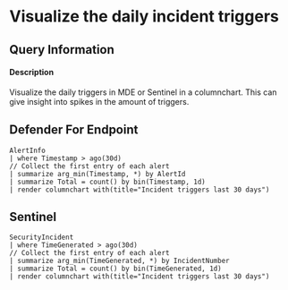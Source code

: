 # Visualize the daily incident triggers

## Query Information

#### Description
Visualize the daily triggers in MDE or Sentinel in a columnchart. This can give insight into spikes in the amount of triggers.

## Defender For Endpoint
```KQL
AlertInfo
| where Timestamp > ago(30d)
// Collect the first entry of each alert
| summarize arg_min(Timestamp, *) by AlertId
| summarize Total = count() by bin(Timestamp, 1d)
| render columnchart with(title="Incident triggers last 30 days")

```
## Sentinel
```KQL
SecurityIncident
| where TimeGenerated > ago(30d)
// Collect the first entry of each alert
| summarize arg_min(TimeGenerated, *) by IncidentNumber
| summarize Total = count() by bin(TimeGenerated, 1d)
| render columnchart with(title="Incident triggers last 30 days")
```